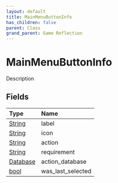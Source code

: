 ```yaml
---
layout: default
title: MainMenuButtonInfo
has_children: false
parent: Class
grand_parent: Game Reflection
---
```

# MainMenuButtonInfo
Description 

## Fields

| Type | Name |
|:----------|:--------------|
| [String](/riftbreaker-wiki/docs/game-reflection/components/string/) | label |
| [String](/riftbreaker-wiki/docs/game-reflection/components/string/) | icon |
| [String](/riftbreaker-wiki/docs/game-reflection/components/string/) | action |
| [String](/riftbreaker-wiki/docs/game-reflection/components/string/) | requirement |
| [Database](/riftbreaker-wiki/docs/game-reflection/components/database/) | action_database |
| [bool](/riftbreaker-wiki/docs/game-reflection/components/bool/) | was_last_selected |


